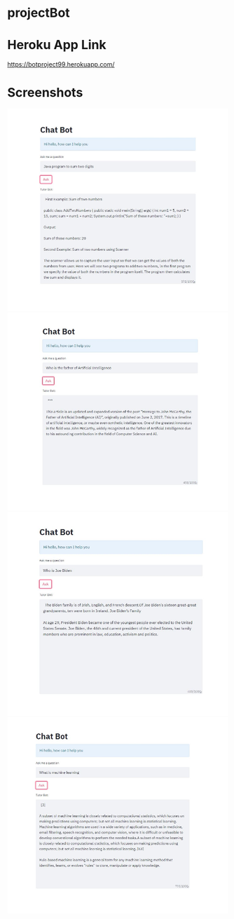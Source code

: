 # projectBot

# Heroku App Link
https://botproject99.herokuapp.com/
# Screenshots

![Alt text](screenshots/screenshot1.JPG) ![Alt text](screenshots/screenshot2.JPG)
![Alt text](screenshots/screenshot3.JPG) ![Alt text](screenshots/screenshot4.JPG)
